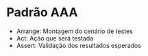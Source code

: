 # Padrão AAA

- Arrange: Montagem do cenário de testes
- Act: Ação que será testada
- Assert: Validação dos resultados esperados

